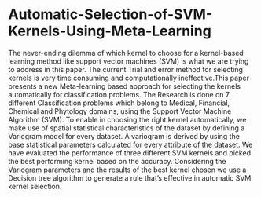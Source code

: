 # Automatic-Selection-of-SVM-Kernels-Using-Meta-Learning

The never-ending dilemma of which kernel to choose for a kernel-based learning method like support vector machines (SVM) is what we are trying to address in this paper. The current Trial 
and error method for selecting kernels is very time consuming and computationally ineffective.This paper presents a new Meta-learning based approach for selecting the kernels automatically
for classification problems. The Research is done on 7 different Classification problems which belong to Medical, Financial, Chemical and Phytology domains, using the Support Vector Machine
Algorithm (SVM). To enable in choosing the right kernel automatically, we make use of spatial statistical characteristics of the dataset by defining a Variogram model for every dataset. A 
variogram is derived by using the base statistical parameters calculated for every attribute of the dataset. We have evaluated the performance of three different SVM kernels and picked the best 
performing kernel based on the accuracy. Considering the Variogram parameters and the results of the best kernel chosen we use a Decision tree algorithm to generate a rule that’s effective in 
automatic SVM kernel selection.
